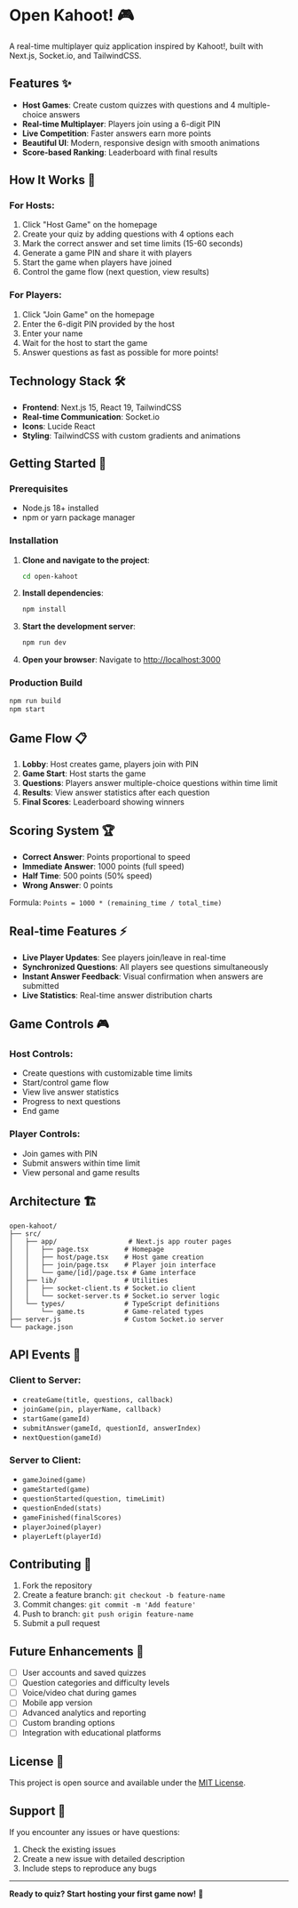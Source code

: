 # Open Kahoot! 🎮

A real-time multiplayer quiz application inspired by Kahoot!, built with Next.js, Socket.io, and TailwindCSS.

## Features ✨

- **Host Games**: Create custom quizzes with questions and 4 multiple-choice answers
- **Real-time Multiplayer**: Players join using a 6-digit PIN
- **Live Competition**: Faster answers earn more points
- **Beautiful UI**: Modern, responsive design with smooth animations
- **Score-based Ranking**: Leaderboard with final results

## How It Works 🎯

### For Hosts:
1. Click "Host Game" on the homepage
2. Create your quiz by adding questions with 4 options each
3. Mark the correct answer and set time limits (15-60 seconds)
4. Generate a game PIN and share it with players
5. Start the game when players have joined
6. Control the game flow (next question, view results)

### For Players:
1. Click "Join Game" on the homepage
2. Enter the 6-digit PIN provided by the host
3. Enter your name
4. Wait for the host to start the game
5. Answer questions as fast as possible for more points!

## Technology Stack 🛠️

- **Frontend**: Next.js 15, React 19, TailwindCSS
- **Real-time Communication**: Socket.io
- **Icons**: Lucide React
- **Styling**: TailwindCSS with custom gradients and animations

## Getting Started 🚀

### Prerequisites
- Node.js 18+ installed
- npm or yarn package manager

### Installation

1. **Clone and navigate to the project**:
   ```bash
   cd open-kahoot
   ```

2. **Install dependencies**:
   ```bash
   npm install
   ```

3. **Start the development server**:
   ```bash
   npm run dev
   ```

4. **Open your browser**:
   Navigate to [http://localhost:3000](http://localhost:3000)

### Production Build

```bash
npm run build
npm start
```

## Game Flow 📋

1. **Lobby**: Host creates game, players join with PIN
2. **Game Start**: Host starts the game
3. **Questions**: Players answer multiple-choice questions within time limit
4. **Results**: View answer statistics after each question
5. **Final Scores**: Leaderboard showing winners

## Scoring System 🏆

- **Correct Answer**: Points proportional to speed
- **Immediate Answer**: 1000 points (full speed)
- **Half Time**: 500 points (50% speed)
- **Wrong Answer**: 0 points

Formula: `Points = 1000 * (remaining_time / total_time)`

## Real-time Features ⚡

- **Live Player Updates**: See players join/leave in real-time
- **Synchronized Questions**: All players see questions simultaneously
- **Instant Answer Feedback**: Visual confirmation when answers are submitted
- **Live Statistics**: Real-time answer distribution charts

## Game Controls 🎮

### Host Controls:
- Create questions with customizable time limits
- Start/control game flow
- View live answer statistics
- Progress to next questions
- End game

### Player Controls:
- Join games with PIN
- Submit answers within time limit
- View personal and game results

## Architecture 🏗️

```
open-kahoot/
├── src/
│   ├── app/                  # Next.js app router pages
│   │   ├── page.tsx         # Homepage
│   │   ├── host/page.tsx    # Host game creation
│   │   ├── join/page.tsx    # Player join interface
│   │   └── game/[id]/page.tsx # Game interface
│   ├── lib/                 # Utilities
│   │   ├── socket-client.ts # Socket.io client
│   │   └── socket-server.ts # Socket.io server logic
│   └── types/               # TypeScript definitions
│       └── game.ts          # Game-related types
├── server.js                # Custom Socket.io server
└── package.json
```

## API Events 📡

### Client to Server:
- `createGame(title, questions, callback)`
- `joinGame(pin, playerName, callback)`
- `startGame(gameId)`
- `submitAnswer(gameId, questionId, answerIndex)`
- `nextQuestion(gameId)`

### Server to Client:
- `gameJoined(game)`
- `gameStarted(game)`
- `questionStarted(question, timeLimit)`
- `questionEnded(stats)`
- `gameFinished(finalScores)`
- `playerJoined(player)`
- `playerLeft(playerId)`

## Contributing 🤝

1. Fork the repository
2. Create a feature branch: `git checkout -b feature-name`
3. Commit changes: `git commit -m 'Add feature'`
4. Push to branch: `git push origin feature-name`
5. Submit a pull request

## Future Enhancements 🔮

- [ ] User accounts and saved quizzes
- [ ] Question categories and difficulty levels
- [ ] Voice/video chat during games
- [ ] Mobile app version
- [ ] Advanced analytics and reporting
- [ ] Custom branding options
- [ ] Integration with educational platforms

## License 📄

This project is open source and available under the [MIT License](LICENSE).

## Support 💬

If you encounter any issues or have questions:
1. Check the existing issues
2. Create a new issue with detailed description
3. Include steps to reproduce any bugs

---

**Ready to quiz? Start hosting your first game now!** 🎊
